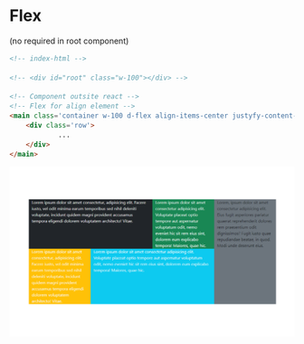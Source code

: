 # Flex

(no required in root component)

```html
<!-- index-html -->

<!-- <div id="root" class="w-100"></div> -->

<!-- Component outsite react -->
<!-- Flex for align element -->
<main class='container w-100 d-flex align-items-center justyfy-content-center vh-100'>
    <div class='row'>
		    ...
    </div>
</main>
```

![Untitled](Flex%20fc6b710b738c484697530e0e95908e43/Untitled.png)